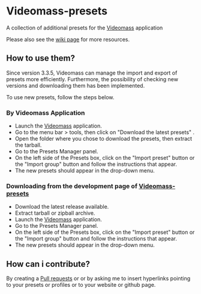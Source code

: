 # Videomass-presets
A collection of additional presets for the [Videomass](https://jeanslack.github.io/Videomass/) application   

Please also see the [wiki page](https://github.com/jeanslack/Videomass-presets/wiki) for more resources.

## How to use them?
Since version 3.3.5, Videomass can manage the import and export of presets 
more efficiently. Furthermore, the possibility of checking new versions 
and downloading them has been implemented. 

To use new presets, follow the steps below.

### By Videomass Application

* Launch the [Videomass](https://jeanslack.github.io/Videomass/) application.
* Go to the menu bar > tools, then click on "Download the latest presets" .
* Open the folder where you chose to download the presets, then extract the tarball.
* Go to the Presets Manager panel.
* On the left side of the Presets box, click on the "Import preset" button or 
the "Import group" button and follow the instructions that appear.
* The new presets should appear in the drop-down menu.

### Downloading from the development page of [Videomass-presets](https://github.com/jeanslack/Videomass-presets/releases)

* Download the latest release available.
* Extract tarball or zipball archive.
* Launch the [Videomass](https://jeanslack.github.io/Videomass/) application.
* Go to the Presets Manager panel.
* On the left side of the Presets box, click on the "Import preset" button or 
the "Import group" button and follow the instructions that appear.
* The new presets should appear in the drop-down menu.

## How can i contribute?
By creating a [Pull requests](https://github.com/jeanslack/Videomass-presets/pulls) or
or by asking me to insert hyperlinks pointing to your presets or profiles 
or to your website or github page.

